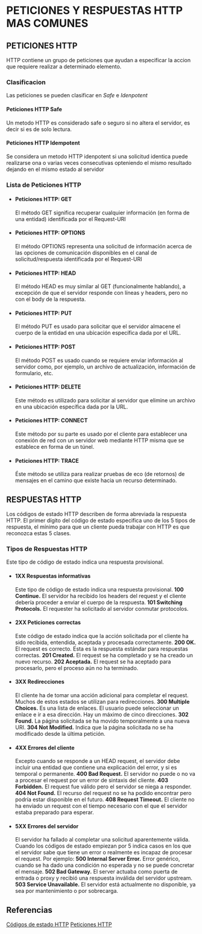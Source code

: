 # PETICIONES Y RESPUESTAS HTTP MAS COMUNES

## PETICIONES HTTP
HTTP contiene un grupo de peticiones que ayudan a especificar la accion que requiere realizar a determinado elemento.

### Clasificacion
Las peticiones se pueden clasificar en *Safe* e *Idenpotent*

#### Peticiones HTTP Safe
Un metodo HTTP es considerado safe o seguro si no altera el servidor, es decir si es de solo lectura.

#### Peticiones HTTP Idempotent
Se considera un metodo HTTP idenpotent si una solicitud identica puede realizarse ona o varias veces consecutivas opteniendo el mismo resultado dejando en el mismo estado al servidor

### Lista de Peticiones HTTP

* #### Peticiones HTTP: **GET**
  El método GET significa recuperar cualquier información (en forma de una entidad) identificada por el Request-URI

* #### Peticiones HTTP: **OPTIONS**
  El método OPTIONS representa una solicitud de información acerca de las opciones de comunicación disponibles en el canal de solicitud/respuesta identificada por el Request-URI

* #### Peticiones HTTP: **HEAD**
  El método HEAD es muy similar al GET (funcionalmente hablando), a excepción de que el servidor responde con líneas y headers, pero no con el body de la respuesta.

* #### Peticiones HTTP: **PUT**
  El método PUT es usado para solicitar que el servidor almacene el cuerpo de la entidad en una ubicación específica dada por el URL.

* #### Peticiones HTTP: **POST**
  El método POST es usado cuando se requiere enviar información al servidor como, por ejemplo, un archivo de actualización, información de formulario, etc.

* #### Peticiones HTTP: **DELETE**
  Este método es utilizado para solicitar al servidor que elimine un archivo en una ubicación específica dada por la URL. 

* #### Peticiones HTTP: **CONNECT**
  Este método por su parte es usado por el cliente para establecer una conexión de red con un servidor web mediante HTTP misma que se establece en forma de un túnel.

* #### Peticiones HTTP: **TRACE**
  Éste método se utiliza para realizar pruebas de eco (de retornos) de mensajes en el camino que existe hacia un recurso determinado.

## RESPUESTAS HTTP
Los códigos de estado HTTP describen de forma abreviada la respuesta HTTP. El primer dígito del código de estado especifica uno de los 5 tipos de respuesta, el mínimo para que un cliente pueda trabajar con HTTP es que reconozca estas 5 clases.

### Tipos de Respuestas HTTP
Este tipo de código de estado indica una respuesta provisional. 
* #### 1XX Respuestas informativas
  Este tipo de código de estado indica una respuesta provisional.
  **100 Continue.** El servidor ha recibido los headers del request y el cliente debería proceder a enviar el cuerpo de la respuesta.
  **101 Switching Protocols.** El requester ha solicitado al servidor conmutar protocolos.
  
* #### 2XX Peticiones correctas
  Este código de estado indica que la acción solicitada por el cliente ha sido recibida, entendida, aceptada y procesada correctamente.
  **200 OK.** El request es correcto. Esta es la respuesta estándar para respuestas correctas.
  **201 Created.** El request se ha completado y se ha creado un nuevo recurso.
  **202 Aceptada.** El request se ha aceptado para procesarlo, pero el proceso aún no ha terminado.

* #### 3XX Redirecciones
  El cliente ha de tomar una acción adicional para completar el request. Muchos de estos estados se utilizan para redirecciones.
  **300 Multiple Choices.** Es una lista de enlaces. El usuario puede seleccionar un enlace e ir a esa dirección. Hay un máximo de cinco direcciones.
  **302 Found.** La página solicitada se ha movido temporalmente a una nueva URI.
  **304 Not Modified.** Indica que la página solicitada no se ha modificado desde la última petición.
  
* #### 4XX Errores del cliente
  Excepto cuando se responde a un HEAD request, el servidor debe incluir una entidad que contiene una explicación del error, y si es temporal o permanente.
  **400 Bad Request.** El servidor no puede o no va a procesar el request por un error de sintaxis del cliente.
  **403 Forbidden.** El request fue válido pero el servidor se niega a responder.
  **404 Not Found.** El recurso del request no se ha podido encontrar pero podría estar disponible en el futuro.
  **408 Request Timeout.** El cliente no ha enviado un request con el tiempo necesario con el que el servidor estaba preparado para esperar.

* #### 5XX Errores del servidor
  El servidor ha fallado al completar una solicitud aparentemente válida. Cuando los códigos de estado empiezan por 5 indica casos en los que el servidor sabe que tiene un error o realmente es incapaz de procesar el request. Por ejemplo:
  **500 Internal Server Error.** Error genérico, cuando se ha dado una condición no esperada y no se puede concretar el mensaje.
  **502 Bad Gateway.** El server actuaba como puerta de entrada o proxy y recibió una respuesta inválida del servidor upstream.
  **503 Service Unavailable.** El servidor está actualmente no disponible, ya sea por mantenimiento o por sobrecarga.
  
## Referencias
[Códigos de estado HTTP](https://diego.com.es/codigos-de-estado-http)
[Peticiones HTTP](https://yosoy.dev/peticiones-http-get-post-put-delete-etc/)
